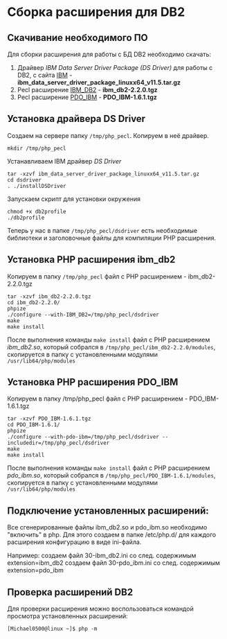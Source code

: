 # Сборка расширения для DB2


## Скачивание необходимого ПО

Для сборки расширения для работы с БД DB2 необходимо скачать:
1. Драйвер *IBM Data Server Driver Package (DS Driver)* для работы с DB2, с сайта [IBM](https://www.ibm.com/support/pages/download-initial-version-115-clients-and-drivers) - **ibm_data_server_driver_package_linuxx64_v11.5.tar.gz**
1. Pecl расширение [IBM_DB2](https://pecl.php.net/package/ibm_db2) - **ibm_db2-2.2.0.tgz**
1. Pecl расширение [PDO_IBM](https://pecl.php.net/package/PDO_IBM) - **PDO_IBM-1.6.1.tgz**


## Установка драйвера DS Driver

Создаем на сервере папку `/tmp/php_pecl`. Копируем в неё драйвер.

```shell script
mkdir /tmp/php_pecl
```

Устанавливаем IBM драйвер *DS Driver*

```shell script
tar -xzvf ibm_data_server_driver_package_linuxx64_v11.5.tar.gz
cd dsdriver
. ./installDSDriver
```

Запускаем скрипт для установки окружения

```shell script
chmod +x db2profile
./db2profile
```

Теперь у нас в папке `/tmp/php_pecl/dsdriver` есть необходимые библиотеки и 
заголовочные файлы для компиляции PHP расширения.


## Установка PHP расширения ibm_db2

Копируем в папку `/tmp/php_pecl` файл с PHP расширением - ibm_db2-2.2.0.tgz

```shell script
tar -xzvf ibm_db2-2.2.0.tgz
cd ibm_db2-2.2.0/
phpize
./configure --with-IBM_DB2=/tmp/php_pecl/dsdriver
make
make install
```

После выполнения команды `make install` файл с PHP расширением *ibm_db2.so*, 
который собрался в `/tmp/php_pecl/ibm_db2-2.2.0/modules`,
скопируется в папку с установленными модулями  `/usr/lib64/php/modules`


## Установка PHP расширения PDO_IBM

Копируем в папку /tmp/php_pecl файл с PHP расширением - PDO_IBM-1.6.1.tgz

```shell script
tar -xzvf PDO_IBM-1.6.1.tgz
cd PDO_IBM-1.6.1/
phpize
./configure --with-pdo-ibm=/tmp/php_pecl/dsdriver --includedir=/tmp/php_pecl/dsdriver
make
make install
```

После выполнения команды `make install` файл с PHP расширением *pdo_ibm.so*, 
который собрался в `/tmp/php_pecl/PDO_IBM-1.6.1/modules`,
скопируется в папку с установленными модулями  `/usr/lib64/php/modules`


## Подключение установленных расширений:

Все сгенерированные файлы ibm_db2.so и pdo_ibm.so  необходимо "включить" в php. 
Для этого создаем в папке /etc/php.d/ для каждого расширения 
конфигурацию в виде ini-файла.

Например:
создаем файл 30-ibm_db2.ini со след. содержимым extension=ibm_db2
создаем файл 30-pdo_ibm.ini со след. содержимым extension=pdo_ibm


## Проверка расширений DB2

Для проверки расширения можно воспользоваться 
командой просмотра установленных расширений: 

```shell script
[Michael0500@linux ~]$ php -m
```
